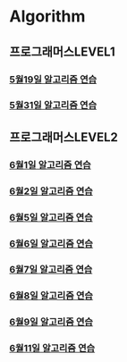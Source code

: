 # Algorithm


## 프로그래머스LEVEL1

### [5월19일 알고리즘 연습](https://eigen.tistory.com/22?category=1064467)
### [5월31일 알고리즘 연습](https://eigen.tistory.com/32?category=1064467)

## 프로그래머스LEVEL2
### [6월1일 알고리즘 연습](https://eigen.tistory.com/33)
### [6월2일 알고리즘 연습](https://eigen.tistory.com/34?category=1064467)
### [6월5일 알고리즘 연습](https://eigen.tistory.com/36)
### [6월6일 알고리즘 연습](https://eigen.tistory.com/37)
### [6월7일 알고리즘 연습](https://eigen.tistory.com/38)
### [6월8일 알고리즘 연습](https://eigen.tistory.com/39)
### [6월9일 알고리즘 연습](https://eigen.tistory.com/40)
### [6월11일 알고리즘 연습](https://eigen.tistory.com/41)
